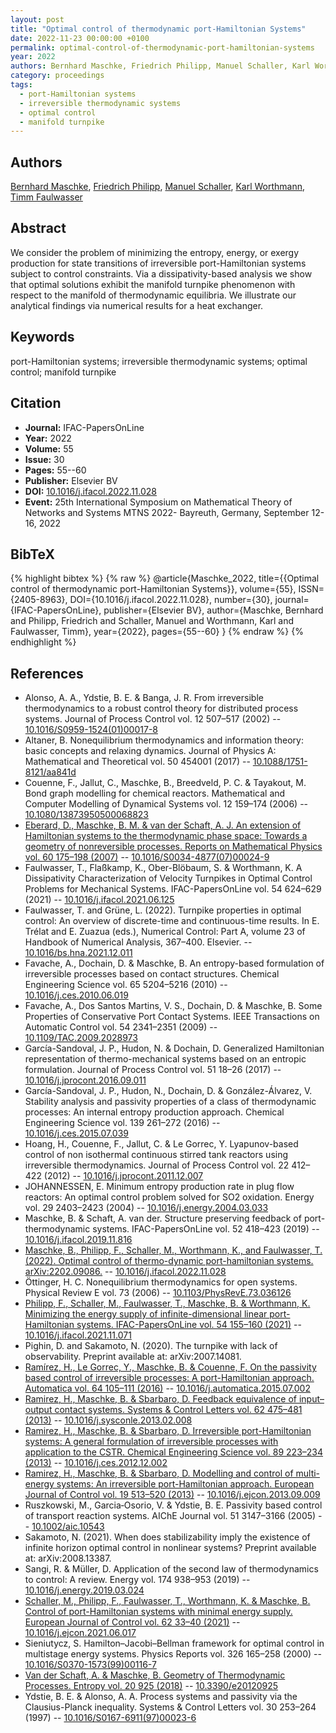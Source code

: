 ```yaml
---
layout: post
title: "Optimal control of thermodynamic port-Hamiltonian Systems"
date: 2022-11-23 00:00:00 +0100
permalink: optimal-control-of-thermodynamic-port-hamiltonian-systems
year: 2022
authors: Bernhard Maschke, Friedrich Philipp, Manuel Schaller, Karl Worthmann, Timm Faulwasser
category: proceedings
tags:
  - port-Hamiltonian systems
  - irreversible thermodynamic systems
  - optimal control
  - manifold turnpike
---
```

 
## Authors
[Bernhard Maschke](authors/bernhard-maschke), [Friedrich Philipp](authors/friedrich-m-philipp), [Manuel Schaller](authors/manuel-schaller), [Karl Worthmann](authors/karl-worthmann), [Timm Faulwasser](authors/timm-faulwasser)
 
## Abstract
We consider the problem of minimizing the entropy, energy, or exergy production for state transitions of irreversible port-Hamiltonian systems subject to control constraints. Via a dissipativity-based analysis we show that optimal solutions exhibit the manifold turnpike phenomenon with respect to the manifold of thermodynamic equilibria. We illustrate our analytical findings via numerical results for a heat exchanger.
 
## Keywords
port-Hamiltonian systems; irreversible thermodynamic systems; optimal control; manifold turnpike
 
## Citation
- **Journal:** IFAC-PapersOnLine
- **Year:** 2022
- **Volume:** 55
- **Issue:** 30
- **Pages:** 55--60
- **Publisher:** Elsevier BV
- **DOI:** [10.1016/j.ifacol.2022.11.028](https://doi.org/10.1016/j.ifacol.2022.11.028)
- **Event:** 25th International Symposium on Mathematical Theory of Networks and Systems MTNS 2022- Bayreuth, Germany, September 12-16, 2022
 
## BibTeX
{% highlight bibtex %}
{% raw %}
@article{Maschke_2022,
  title={{Optimal control of thermodynamic port-Hamiltonian Systems}},
  volume={55},
  ISSN={2405-8963},
  DOI={10.1016/j.ifacol.2022.11.028},
  number={30},
  journal={IFAC-PapersOnLine},
  publisher={Elsevier BV},
  author={Maschke, Bernhard and Philipp, Friedrich and Schaller, Manuel and Worthmann, Karl and Faulwasser, Timm},
  year={2022},
  pages={55--60}
}
{% endraw %}
{% endhighlight %}
 
## References
- Alonso, A. A., Ydstie, B. E. & Banga, J. R. From irreversible thermodynamics to a robust control theory for distributed process systems. Journal of Process Control vol. 12 507–517 (2002) -- [10.1016/S0959-1524(01)00017-8](https://doi.org/10.1016/S0959-1524(01)00017-8)
- Altaner, B. Nonequilibrium thermodynamics and information theory: basic concepts and relaxing dynamics. Journal of Physics A: Mathematical and Theoretical vol. 50 454001 (2017) -- [10.1088/1751-8121/aa841d](https://doi.org/10.1088/1751-8121/aa841d)
- Couenne, F., Jallut, C., Maschke, B., Breedveld, P. C. & Tayakout, M. Bond graph modelling for chemical reactors. Mathematical and Computer Modelling of Dynamical Systems vol. 12 159–174 (2006) -- [10.1080/13873950500068823](https://doi.org/10.1080/13873950500068823)
- [Eberard, D., Maschke, B. M. & van der Schaft, A. J. An extension of Hamiltonian systems to the thermodynamic phase space: Towards a geometry of nonreversible processes. Reports on Mathematical Physics vol. 60 175–198 (2007)](an-extension-of-hamiltonian-systems-to-the-thermodynamic-phase-space-towards-a-geometry-of-nonreversible-processes) -- [10.1016/S0034-4877(07)00024-9](https://doi.org/10.1016/S0034-4877(07)00024-9)
- Faulwasser, T., Flaßkamp, K., Ober-Blöbaum, S. & Worthmann, K. A Dissipativity Characterization of Velocity Turnpikes in Optimal Control Problems for Mechanical Systems. IFAC-PapersOnLine vol. 54 624–629 (2021) -- [10.1016/j.ifacol.2021.06.125](https://doi.org/10.1016/j.ifacol.2021.06.125)
- Faulwasser, T. and Grüne, L. (2022). Turnpike properties in optimal control: An overview of discrete-time and continuous-time results. In E. Trélat and E. Zuazua (eds.), Numerical Control: Part A, volume 23 of Handbook of Numerical Analysis, 367–400. Elsevier. -- [10.1016/bs.hna.2021.12.011](https://doi.org/10.1016/bs.hna.2021.12.011)
- Favache, A., Dochain, D. & Maschke, B. An entropy-based formulation of irreversible processes based on contact structures. Chemical Engineering Science vol. 65 5204–5216 (2010) -- [10.1016/j.ces.2010.06.019](https://doi.org/10.1016/j.ces.2010.06.019)
- Favache, A., Dos Santos Martins, V. S., Dochain, D. & Maschke, B. Some Properties of Conservative Port Contact Systems. IEEE Transactions on Automatic Control vol. 54 2341–2351 (2009) -- [10.1109/TAC.2009.2028973](https://doi.org/10.1109/TAC.2009.2028973)
- García-Sandoval, J. P., Hudon, N. & Dochain, D. Generalized Hamiltonian representation of thermo-mechanical systems based on an entropic formulation. Journal of Process Control vol. 51 18–26 (2017) -- [10.1016/j.jprocont.2016.09.011](https://doi.org/10.1016/j.jprocont.2016.09.011)
- García-Sandoval, J. P., Hudon, N., Dochain, D. & González-Álvarez, V. Stability analysis and passivity properties of a class of thermodynamic processes: An internal entropy production approach. Chemical Engineering Science vol. 139 261–272 (2016) -- [10.1016/j.ces.2015.07.039](https://doi.org/10.1016/j.ces.2015.07.039)
- Hoang, H., Couenne, F., Jallut, C. & Le Gorrec, Y. Lyapunov-based control of non isothermal continuous stirred tank reactors using irreversible thermodynamics. Journal of Process Control vol. 22 412–422 (2012) -- [10.1016/j.jprocont.2011.12.007](https://doi.org/10.1016/j.jprocont.2011.12.007)
- JOHANNESSEN, E. Minimum entropy production rate in plug flow reactors: An optimal control problem solved for SO2 oxidation. Energy vol. 29 2403–2423 (2004) -- [10.1016/j.energy.2004.03.033](https://doi.org/10.1016/j.energy.2004.03.033)
- Maschke, B. & Schaft, A. van der. Structure preserving feedback of port-thermodynamic systems. IFAC-PapersOnLine vol. 52 418–423 (2019) -- [10.1016/j.ifacol.2019.11.816](https://doi.org/10.1016/j.ifacol.2019.11.816)
- [Maschke, B., Philipp, F., Schaller, M., Worthmann, K., and Faulwasser, T. (2022). Optimal control of thermo-dynamic port-hamiltonian systems. arXiv:2202.09086.](optimal-control-of-thermodynamic-port-hamiltonian-systems) -- [10.1016/j.ifacol.2022.11.028](https://doi.org/10.1016/j.ifacol.2022.11.028)
- Öttinger, H. C. Nonequilibrium thermodynamics for open systems. Physical Review E vol. 73 (2006) -- [10.1103/PhysRevE.73.036126](https://doi.org/10.1103/PhysRevE.73.036126)
- [Philipp, F., Schaller, M., Faulwasser, T., Maschke, B. & Worthmann, K. Minimizing the energy supply of infinite-dimensional linear port-Hamiltonian systems. IFAC-PapersOnLine vol. 54 155–160 (2021)](minimizing-the-energy-supply-of-infinite-dimensional-linear-port-hamiltonian-systems) -- [10.1016/j.ifacol.2021.11.071](https://doi.org/10.1016/j.ifacol.2021.11.071)
- Pighin, D. and Sakamoto, N. (2020). The turnpike with lack of observability. Preprint available at: arXiv:2007.14081.
- [Ramírez, H., Le Gorrec, Y., Maschke, B. & Couenne, F. On the passivity based control of irreversible processes: A port-Hamiltonian approach. Automatica vol. 64 105–111 (2016)](on-the-passivity-based-control-of-irreversible-processes-a-port-hamiltonian-approach) -- [10.1016/j.automatica.2015.07.002](https://doi.org/10.1016/j.automatica.2015.07.002)
- [Ramirez, H., Maschke, B. & Sbarbaro, D. Feedback equivalence of input–output contact systems. Systems &amp; Control Letters vol. 62 475–481 (2013)](feedback-equivalence-of-input-output-contact-systems) -- [10.1016/j.sysconle.2013.02.008](https://doi.org/10.1016/j.sysconle.2013.02.008)
- [Ramirez, H., Maschke, B. & Sbarbaro, D. Irreversible port-Hamiltonian systems: A general formulation of irreversible processes with application to the CSTR. Chemical Engineering Science vol. 89 223–234 (2013)](irreversible-port-hamiltonian-systems-a-general-formulation-of-irreversible-processes-with-application-to-the-cstr) -- [10.1016/j.ces.2012.12.002](https://doi.org/10.1016/j.ces.2012.12.002)
- [Ramirez, H., Maschke, B. & Sbarbaro, D. Modelling and control of multi-energy systems: An irreversible port-Hamiltonian approach. European Journal of Control vol. 19 513–520 (2013)](modelling-and-control-of-multi-energy-systems-an-irreversible-port-hamiltonian-approach) -- [10.1016/j.ejcon.2013.09.009](https://doi.org/10.1016/j.ejcon.2013.09.009)
- Ruszkowski, M., Garcia‐Osorio, V. & Ydstie, B. E. Passivity based control of transport reaction systems. AIChE Journal vol. 51 3147–3166 (2005) -- [10.1002/aic.10543](https://doi.org/10.1002/aic.10543)
- Sakamoto, N. (2021). When does stabilizability imply the existence of infinite horizon optimal control in nonlinear systems? Preprint available at: arXiv:2008.13387.
- Sangi, R. & Müller, D. Application of the second law of thermodynamics to control: A review. Energy vol. 174 938–953 (2019) -- [10.1016/j.energy.2019.03.024](https://doi.org/10.1016/j.energy.2019.03.024)
- [Schaller, M., Philipp, F., Faulwasser, T., Worthmann, K. & Maschke, B. Control of port-Hamiltonian systems with minimal energy supply. European Journal of Control vol. 62 33–40 (2021)](control-of-port-hamiltonian-systems-with-minimal-energy-supply) -- [10.1016/j.ejcon.2021.06.017](https://doi.org/10.1016/j.ejcon.2021.06.017)
- Sieniutycz, S. Hamilton–Jacobi–Bellman framework for optimal control in multistage energy systems. Physics Reports vol. 326 165–258 (2000) -- [10.1016/S0370-1573(99)00116-7](https://doi.org/10.1016/S0370-1573(99)00116-7)
- [Van der Schaft, A. & Maschke, B. Geometry of Thermodynamic Processes. Entropy vol. 20 925 (2018)](geometry-of-thermodynamic-processes) -- [10.3390/e20120925](https://doi.org/10.3390/e20120925)
- Ydstie, B. E. & Alonso, A. A. Process systems and passivity via the Clausius-Planck inequality. Systems &amp; Control Letters vol. 30 253–264 (1997) -- [10.1016/S0167-6911(97)00023-6](https://doi.org/10.1016/S0167-6911(97)00023-6)

